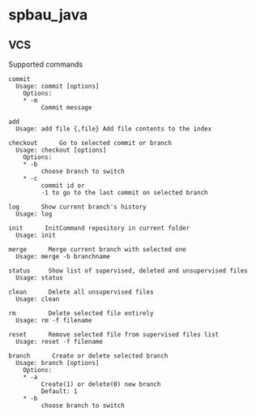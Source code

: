 # spbau_java

VCS
---
Supported commands
  
    commit      
      Usage: commit [options]
        Options:
        * -m
             Commit message

    add      
      Usage: add file {,file} Add file contents to the index

    checkout      Go to selected commit or branch
      Usage: checkout [options]
        Options:
        * -b
             choose branch to switch
        * -c
             commit id or
             -1 to go to the last commit on selected branch

    log      Show current branch's history
      Usage: log

    init      InitCommand repository in current folder
      Usage: init

    merge      Merge current branch with selected one
      Usage: merge -b branchname 

    status     Show list of supervised, deleted and unsupervised files
      Usage: status 
      
    clean      Delete all unsupervised files 
      Usage: clean
      
    rm         Delete selected file entirely
      Usage: rm -f filename
      
    reset      Remove selected file from supervised files list
      Usage: reset -f filename

    branch      Create or delete selected branch
      Usage: branch [options]
        Options:
        * -a
             Create(1) or delete(0) new branch
             Default: 1
        * -b
             choose branch to switch
 
